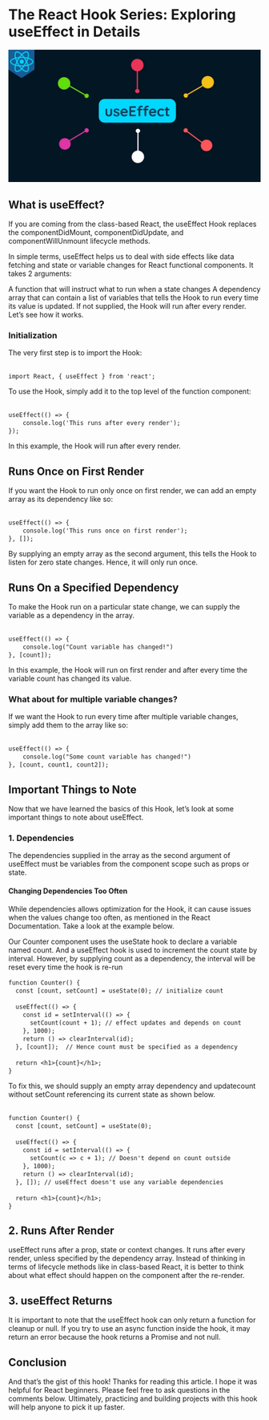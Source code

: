 # The React Hook Series: Exploring useEffect in Details

![image](./assets/useEffect.png)

## What is useEffect?

If you are coming from the class-based React, the useEffect Hook replaces the componentDidMount, componentDidUpdate, and componentWillUnmount lifecycle methods.

In simple terms, useEffect helps us to deal with side effects like data fetching and state or variable changes for React functional components. It takes 2 arguments:

A function that will instruct what to run when a state changes
A dependency array that can contain a list of variables that tells the Hook to run every time its value is updated. If not supplied, the Hook will run after every render.
Let’s see how it works.

### Initialization

The very first step is to import the Hook:

```

import React, { useEffect } from 'react';

```

To use the Hook, simply add it to the top level of the function component:

```

useEffect(() => {
    console.log('This runs after every render');
});

```

In this example, the Hook will run after every render.

## Runs Once on First Render

If you want the Hook to run only once on first render, we can add an empty array as its dependency like so:

```

useEffect(() => {
    console.log('This runs once on first render');
}, []);

```

By supplying an empty array as the second argument, this tells the Hook to listen for zero state changes. Hence, it will only run once.

## Runs On a Specified Dependency

To make the Hook run on a particular state change, we can supply the variable as a dependency in the array.

```

useEffect(() => {
    console.log("Count variable has changed!")
}, [count]);

```

In this example, the Hook will run on first render and after every time the variable count has changed its value.

### What about for multiple variable changes?

If we want the Hook to run every time after multiple variable changes, simply add them to the array like so:

```

useEffect(() => {
    console.log("Some count variable has changed!")
}, [count, count1, count2]);

```

## Important Things to Note

Now that we have learned the basics of this Hook, let’s look at some important things to note about useEffect.

### 1. Dependencies

The dependencies supplied in the array as the second argument of useEffect must be variables from the component scope such as props or state.

#### Changing Dependencies Too Often

While dependencies allows optimization for the Hook, it can cause issues when the values change too often, as mentioned in the React Documentation. Take a look at the example below.

Our Counter component uses the useState hook to declare a variable named count. And a useEffect hook is used to increment the count state by interval. However, by supplying count as a dependency, the interval will be reset every time the hook is re-run

```
function Counter() {
  const [count, setCount] = useState(0); // initialize count

  useEffect(() => {
    const id = setInterval(() => {
      setCount(count + 1); // effect updates and depends on count
    }, 1000);
    return () => clearInterval(id);
  }, [count]);  // Hence count must be specified as a dependency

  return <h1>{count}</h1>;
}

```

To fix this, we should supply an empty array dependency and updatecount without setCount referencing its current state as shown below.

```

function Counter() {
  const [count, setCount] = useState(0);

  useEffect(() => {
    const id = setInterval(() => {
      setCount(c => c + 1); // Doesn't depend on count outside
    }, 1000);
    return () => clearInterval(id);
  }, []); // useEffect doesn't use any variable dependencies

  return <h1>{count}</h1>;
}

```

## 2. Runs After Render

useEffect runs after a prop, state or context changes. It runs after every render, unless specified by the dependency array. Instead of thinking in terms of lifecycle methods like in class-based React, it is better to think about what effect should happen on the component after the re-render.

## 3. useEffect Returns

It is important to note that the useEffect hook can only return a function for cleanup or null. If you try to use an async function inside the hook, it may return an error because the hook returns a Promise and not null.

## Conclusion

And that’s the gist of this hook! Thanks for reading this article. I hope it was helpful for React beginners. Please feel free to ask questions in the comments below. Ultimately, practicing and building projects with this hook will help anyone to pick it up faster.
